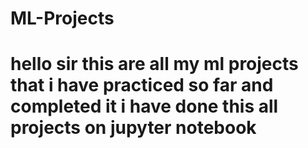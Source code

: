 # ML-Projects
# hello sir this are all my ml projects that i have practiced so far and completed it i have done this all projects on jupyter notebook
